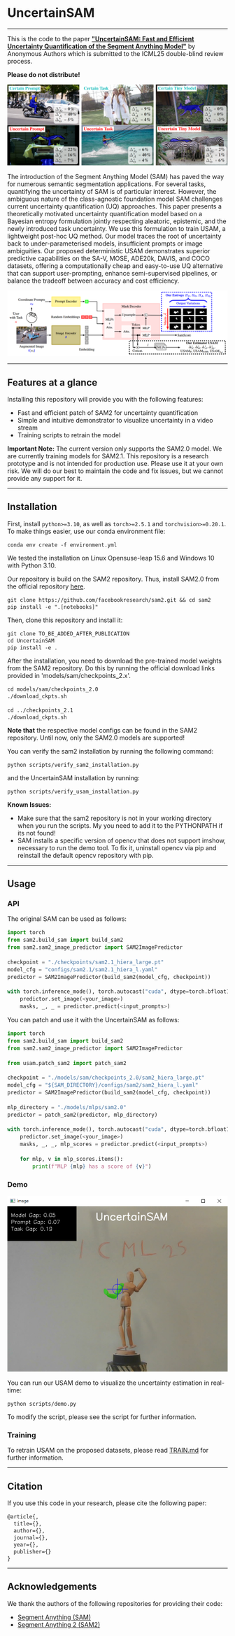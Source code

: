 # UncertainSAM

---

This is the code to the paper 
[**"UncertainSAM: Fast and Efficient Uncertainty Quantification of the Segment Anything Model"**](ARXIV_LINK_SOME_DAY) 
by Anonymous Authors
which is submitted to the ICML25 double-blind review process.


**Please do not distribute!**


<p align="center">
<img src="assets/teaser.png">
</p>

The introduction of the Segment Anything Model (SAM) has paved the way for numerous semantic segmentation applications. For several tasks, quantifying the uncertainty of SAM is of particular interest. However, the ambiguous nature of the class-agnostic foundation model SAM challenges current uncertainty quantification (UQ) approaches. This paper presents a theoretically motivated uncertainty quantification model based on a Bayesian entropy formulation jointly respecting aleatoric, epistemic, and the newly introduced task uncertainty. We use this formulation to train USAM, a lightweight post-hoc UQ method. Our model traces the root of uncertainty back to under-parameterised models, insufficient prompts or image ambiguities. Our proposed deterministic USAM demonstrates superior predictive capabilities on the SA-V, MOSE, ADE20k, DAVIS, and COCO datasets, offering a computationally cheap and easy-to-use UQ alternative that can support user-prompting, enhance semi-supervised pipelines, or balance the tradeoff between accuracy and cost efficiency.


<p align="center">
<img src="assets/framework.png">
</p>


---

## Features at a glance

Installing this repository will provide you with the following features:
- Fast and efficient patch of SAM2 for uncertainty quantification
- Simple and intuitive demonstrator to visualize uncertainty in a video stream
- Training scripts to retrain the model 

**Important Note:** 
The current version only supports the SAM2.0 model. 
We are currently training models for SAM2.1.
This repository is a research prototype and is not intended for production use. 
Please use it at your own risk. 
We will do our best to maintain the code and fix issues, 
but we cannot provide any support for it.

---

## Installation

First, install ````python>=3.10````, as well as ````torch>=2.5.1```` and ````torchvision>=0.20.1````.
To make things easier, use our conda environment file:
```shell
conda env create -f environment.yml
```
We tested the installation on Linux Opensuse-leap 15.6 and Windows 10 with Python 3.10.


Our repository is build on the SAM2 repository. Thus, install SAM2.0 from the 
official repository [here](https://github.com/facebookresearch/sam2).

````shell
git clone https://github.com/facebookresearch/sam2.git && cd sam2
pip install -e ".[notebooks]"
````

Then, clone this repository and install it:
```shell
git clone TO_BE_ADDED_AFTER_PUBLICATION
cd UncertainSAM
pip install -e .
```

After the installation, you need to download the pre-trained model weights from the SAM2 repository.
Do this by running the official download links provided in 'models/sam/checkpoints_2.x'.

```shell
cd models/sam/checkpoints_2.0
./download_ckpts.sh

cd ../checkpoints_2.1
./download_ckpts.sh
```
**Note that** the respective model configs can be found in the SAM2 repository.
Until now, only the SAM2.0 models are supported!

You can verify the sam2 installation by running the following command:
```shell
python scripts/verify_sam2_installation.py
```
and the UncertainSAM installation by running:
```shell
python scripts/verify_usam_installation.py
```

**Known Issues:**
- Make sure that the sam2 repository is not in your working directory when you run the scripts. My you need to add it to the PYTHONPATH if its not found!
- SAM installs a specific version of opencv that does not support imshow, necessary to run the demo tool. To fix it, uninstall opencv via pip and reinstall the default opencv repository with pip.
---

## Usage

### API

The original SAM can be used as follows:
```python
import torch
from sam2.build_sam import build_sam2
from sam2.sam2_image_predictor import SAM2ImagePredictor

checkpoint = "./checkpoints/sam2.1_hiera_large.pt"
model_cfg = "configs/sam2.1/sam2.1_hiera_l.yaml"
predictor = SAM2ImagePredictor(build_sam2(model_cfg, checkpoint))

with torch.inference_mode(), torch.autocast("cuda", dtype=torch.bfloat16):
    predictor.set_image(<your_image>)
    masks, _, _ = predictor.predict(<input_prompts>)
```

You can patch and use it with the UncertainSAM as follows:
```python
import torch
from sam2.build_sam import build_sam2
from sam2.sam2_image_predictor import SAM2ImagePredictor

from usam.patch_sam2 import patch_sam2

checkpoint = "./models/sam/checkpoints_2.0/sam2_hiera_large.pt"
model_cfg = "${SAM_DIRECTORY}/configs/sam2/sam2_hiera_l.yaml"
predictor = SAM2ImagePredictor(build_sam2(model_cfg, checkpoint))

mlp_directory = "./models/mlps/sam2.0"
predictor = patch_sam2(predictor, mlp_directory)

with torch.inference_mode(), torch.autocast("cuda", dtype=torch.bfloat16):
    predictor.set_image(<your_image>)
    masks, _, _, mlp_scores = predictor.predict(<input_prompts>)

    for mlp, v in mlp_scores.items():
        print(f"MLP {mlp} has a score of {v}") 
```

### Demo

<p align="center">
<img src="assets/demo.png">
</p>

You can run our USAM demo to visualize the uncertainty estimation in real-time:
```shell
python scripts/demo.py
```
To modify the script, please see the script for further information.

### Training

To retrain USAM on the proposed datasets, please read [TRAIN.md](docs/TRAIN.md) 
for further information.

---

## Citation


If you use this code in your research, please cite the following paper:

```
@article{,
  title={},
  author={},
  journal={},
  year={},
  publisher={}
}
```

---

## Acknowledgements

We thank the authors of the following repositories for providing their code:

- [Segment Anything (SAM)](https://github.com/facebookresearch/segment-anything)
- [Segment Anything 2 (SAM2)](https://github.com/facebookresearch/sam2)
